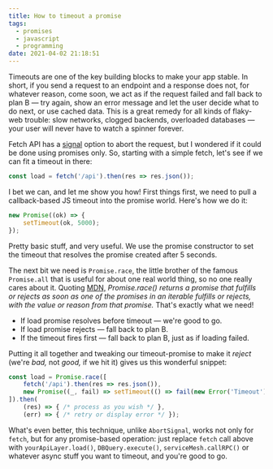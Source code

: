 ```yaml
---
title: How to timeout a promise
tags:
  - promises
  - javascript
  - programming
date: 2021-04-02 21:18:51
---
```



Timeouts are one of the key building blocks to make your app stable. In short, if you send a request to an endpoint and a response does not, for whatever reason, come soon, we act as if the request failed and fall back to plan B — try again, show an error message and let the user decide what to do next, or use cached data. This is a great remedy for all kinds of flaky-web trouble: slow networks, clogged backends, overloaded databases — your user will never have to watch a spinner forever.

Fetch API has a <a href="https://developer.mozilla.org/en-US/docs/Web/API/AbortSignal" target="_blank">signal</a> option to abort the request, but I wondered if it could be done using promises only. So, starting with a simple fetch, let's see if we can fit a timeout in there:

```js
const load = fetch('/api').then(res => res.json());
```

I bet we can, and let me show you how! First things first, we need to pull a callback-based JS timeout into the promise world. Here's how we do it:

```js
new Promise((ok) => {
    setTimeout(ok, 5000);
});
```

Pretty basic stuff, and very useful. We use the promise constructor to set the timeout that resolves the promise created after 5 seconds.

The next bit we need is `Promise.race`, the little brother of the famous `Promise.all` that is useful for about one real world thing, so no one really cares about it. Quoting <a href="https://developer.mozilla.org/en-US/docs/Web/JavaScript/Reference/Global_Objects/Promise/race" target="_blank">MDN,</a> _Promise.race() returns a promise that fulfills or rejects as soon as one of the promises in an iterable fulfills or rejects, with the value or reason from that promise._ That's exactly what we need!

- If load promise resolves before timeout — we're good to go.
- If load promise rejects — fall back to plan B.
- If the timeout fires first — fall back to plan B, just as if loading failed.

Putting it all together and tweaking our timeout-promise to make it _reject_ (we're _bad,_ not _good,_ if we hit it) gives us this wonderful snippet:

```js
const load = Promise.race([
    fetch('/api').then(res => res.json()),
    new Promise((_, fail) => setTimeout(() => fail(new Error('Timeout')), 5000))
]).then(
    (res) => { /* process as you wish */ },
    (err) => { /* retry or display error */ });
```

What's even better, this technique, unlike `AbortSignal`, works not only for `fetch`, but for any promise-based operation: just replace `fetch` call above with `yourApiLayer.load()`, `DBQuery.execute()`, `serviceMesh.callRPC()` or whatever async stuff you want to timeout, and you're good to go.
